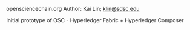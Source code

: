 opensciencechain.org
Author: Kai Lin; klin@sdsc.edu

Initial prototype of OSC - Hyperledger Fabric + Hyperledger Composer
